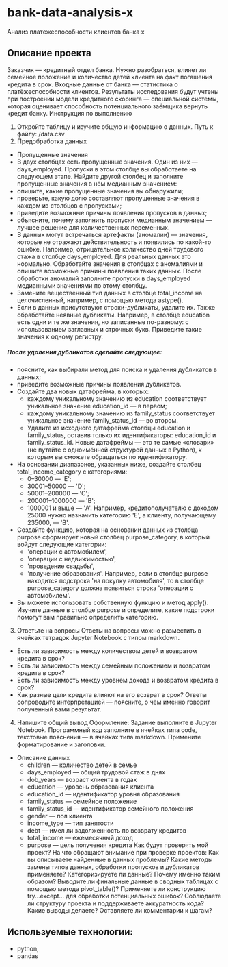 # bank-data-analysis-x
Анализ платежеспособности клиентов банка x

## Описание проекта
Заказчик — кредитный отдел банка. Нужно разобраться, влияет ли семейное положение и количество детей клиента на факт погашения кредита в срок. Входные данные от банка — статистика о платёжеспособности клиентов.
Результаты исследования будут учтены при построении модели кредитного скоринга — специальной системы, которая оценивает способность потенциального заёмщика вернуть кредит банку.
Инструкция по выполнению
1. Откройте таблицу и изучите общую информацию о данных. Путь к файлу: /data.csv
2. Предобработка данных
- Пропущенные значения
- В двух столбцах есть пропущенные значения. Один из них — days_employed. Пропуски в этом столбце вы обработаете на следующем этапе. Найдите другой столбец и заполните пропущенные значения в нём медианным значением:
- опишите, какие пропущенные значения вы обнаружили;
- проверьте, какую долю составляют пропущенные значения в каждом из столбцов с пропусками;
- приведите возможные причины появления пропусков в данных;
- объясните, почему заполнить пропуски медианным значением — лучшее решение для количественных переменных.
- В данных могут встречаться артефакты (аномалии) — значения, которые не отражают действительность и появились по какой-то ошибке. Например, отрицательное количество дней трудового стажа в столбце days_employed. Для реальных данных это нормально. Обработайте значения в столбцах с аномалиями и опишите возможные причины появления таких данных. После обработки аномалий заполните пропуски в days_employed медианными значениями по этому столбцу.
- Замените вещественный тип данных в столбце total_income на целочисленный, например, с помощью метода astype().
- Если в данных присутствуют строки-дубликаты, удалите их. Также обработайте неявные дубликаты. Например, в столбце education есть одни и те же значения, но записанные по-разному: с использованием заглавных и строчных букв. Приведите такие значения к одному регистру.

##### После удаления дубликатов сделайте следующее:

- поясните, как выбирали метод для поиска и удаления дубликатов в данных;
- приведите возможные причины появления дубликатов.
- Создайте два новых датафрейма, в которых:
    - каждому уникальному значению из education соответствует уникальное значение education_id — в первом;
    - каждому уникальному значению из family_status соответствует уникальное значение family_status_id — во втором.
    - Удалите из исходного датафрейма столбцы education и family_status, оставив только их идентификаторы: education_id и family_status_id. Новые датафреймы — это те самые «словари» (не путайте с одноимённой структурой данных в Python), к которым вы сможете обращаться по идентификатору.
- На основании диапазонов, указанных ниже, создайте столбец total_income_category с категориями:
    - 0–30000 — 'E';
    - 30001–50000 — 'D';
    - 50001–200000 — 'C';
    - 200001–1000000 — 'B';
    - 1000001 и выше — 'A'.
Например, кредитополучателю с доходом 25000 нужно назначить категорию 'E', а клиенту, получающему 235000, — 'B'.
- Создайте функцию, которая на основании данных из столбца purpose сформирует новый столбец purpose_category, в который войдут следующие категории:
    - 'операции с автомобилем',
    - 'операции с недвижимостью',
    - 'проведение свадьбы',
    - 'получение образования'.
Например, если в столбце purpose находится подстрока 'на покупку автомобиля', то в столбце purpose_category должна появиться строка 'операции с автомобилем'.
- Вы можете использовать собственную функцию и метод apply(). Изучите данные в столбце purpose и определите, какие подстроки помогут вам правильно определить категорию.
3. Ответьте на вопросы
Ответы на вопросы можно разместить в ячейках тетрадок Jupyter Notebook с типом markdown.
- Есть ли зависимость между количеством детей и возвратом кредита в срок?
- Есть ли зависимость между семейным положением и возвратом кредита в срок?
- Есть ли зависимость между уровнем дохода и возвратом кредита в срок?
- Как разные цели кредита влияют на его возврат в срок?
Ответы сопроводите интерпретацией — поясните, о чём именно говорит полученный вами результат.
4. Напишите общий вывод
Оформление: Задание выполните в Jupyter Notebook. Программный код заполните в ячейках типа code, текстовые пояснения — в ячейках типа markdown. Примените форматирование и заголовки.
- Описание данных
    - children — количество детей в семье
    - days_employed — общий трудовой стаж в днях
    - dob_years — возраст клиента в годах
    - education — уровень образования клиента
    - education_id — идентификатор уровня образования
    - family_status — семейное положение
    - family_status_id — идентификатор семейного положения
    - gender — пол клиента
    - income_type — тип занятости
    - debt — имел ли задолженность по возврату кредитов
    - total_income — ежемесячный доход
    - purpose — цель получения кредита
Как будут проверять мой проект?
На что обращают внимание при проверке проектов:
Как вы описываете найденные в данных проблемы?
Какие методы замены типов данных, обработки пропусков и дубликатов применяете?
Категоризируете ли данные? Почему именно таким образом?
Выводите ли финальные данные в сводных таблицах с помощью метода pivot_table()?
Применяете ли конструкцию try...except... для обработки потенциальных ошибок?
Соблюдаете ли структуру проекта и поддерживаете аккуратность кода?
Какие выводы делаете?
Оставляете ли комментарии к шагам?
## Используемые технологии:
- python,
- pandas
